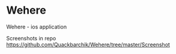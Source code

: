 # Wehere
Wehere - ios application 

Screenshots in repo
https://github.com/Quackbarchik/Wehere/tree/master/Screenshot

